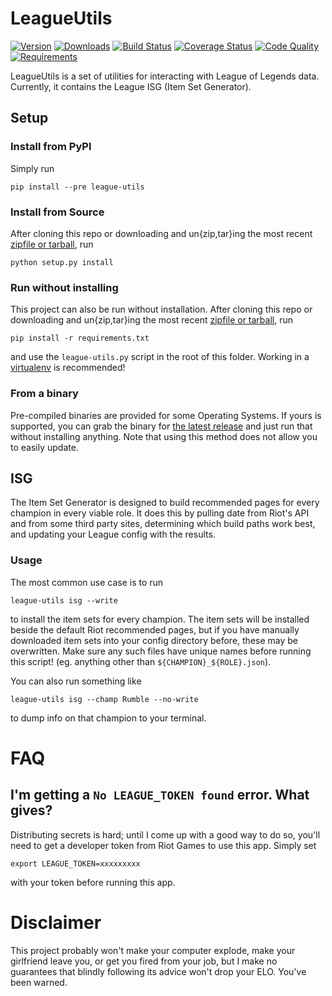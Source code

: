 # LeagueUtils

[![Version](https://img.shields.io/pypi/v/league-utils.svg?style=flat-square)](https://pypi.python.org/pypi/league-utils)
[![Downloads](https://img.shields.io/pypi/dm/league-utils.svg?style=flat-square)](https://pypi.python.org/pypi/league-utils)
[![Build Status](https://img.shields.io/circleci/project/TheKevJames/league.svg?style=flat-square)](https://circleci.com/gh/TheKevJames/league)
[![Coverage Status](https://img.shields.io/coveralls/TheKevJames/league/master.svg?style=flat-square)](https://coveralls.io/github/TheKevJames/league?branch=master)
[![Code Quality](https://img.shields.io/codacy/a8f370e55fc94d72b92b2b6615ce165b.svg?style=flat-square)](https://www.codacy.com/app/KevinJames/league)
[![Requirements](https://img.shields.io/requires/github/TheKevJames/league.svg?style=flat-square)](https://requires.io/github/TheKevJames/league/requirements)

LeagueUtils is a set of utilities for interacting with League of Legends data.
Currently, it contains the League ISG (Item Set Generator).

## Setup

### Install from PyPI

Simply run

    pip install --pre league-utils

### Install from Source

After cloning this repo or downloading and un{zip,tar}ing the most recent
[zipfile or tarball](https://github.com/thekevjames/league/releases/latest),
run

    python setup.py install

### Run without installing

This project can also be run without installation. After cloning this repo or
downloading and un{zip,tar}ing the most recent
[zipfile or tarball](https://github.com/thekevjames/league/releases/latest),
run

    pip install -r requirements.txt

and use the `league-utils.py` script in the root of this folder. Working in a
[virtualenv](virtualenvwrapper.readthedocs.org) is recommended!

### From a binary

Pre-compiled binaries are provided for some Operating Systems. If yours is
supported, you can grab the binary for
[the latest release](https://github.com/thekevjames/league/releases/latest) and
just run that without installing anything. Note that using this method does not
allow you to easily update.

## ISG

The Item Set Generator is designed to build recommended pages for every
champion in every viable role. It does this by pulling date from Riot's API and
from some third party sites, determining which build paths work best, and
updating your League config with the results.

### Usage

The most common use case is to run

    league-utils isg --write

to install the item sets for every champion. The item sets will be installed
beside the default Riot recommended pages, but if you have manually downloaded
item sets into your config directory before, these may be overwritten. Make
sure any such files have unique names before running this script! (eg. anything
other than `${CHAMPION}_${ROLE}.json`).

You can also run something like

    league-utils isg --champ Rumble --no-write

to dump info on that champion to your terminal.

# FAQ

## I'm getting a `No LEAGUE_TOKEN found` error. What gives?

Distributing secrets is hard; until I come up with a good way to do so, you'll
need to get a developer token from Riot Games to use this app. Simply set

    export LEAGUE_TOKEN=xxxxxxxxx

with your token before running this app.

# Disclaimer

This project probably won't make your computer explode, make your girlfriend
leave you, or get you fired from your job, but I make no guarantees that
blindly following its advice won't drop your ELO. You've been warned.
